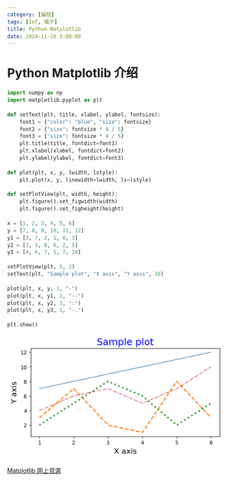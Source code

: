 ```yaml
---
category: [編程]
tags: [IoT, 電子]
title: Python Matplotlib
date: 2024-11-10 3:00:00
---
```


<style>
  table {
    width: 100%
    }
  td {
    vertical-align: center;
    text-align: center;
  }
  table.inputT{
    margin: 10px;
    width: auto;
    margin-left: auto;
    margin-right: auto;
    border: none;
  }
  input{
    text-align: center;
    padding: 0px 10px;
  }
  iframe{
    width: 100%;
    display: block;
    border-style:none;
  }
</style>

# Python Matplotlib 介绍

```py
import numpy as np
import matplotlib.pyplot as plt

def setText(plt, title, xlabel, ylabel, fontsize):
    font1 = {"color": "blue", "size": fontsize}
    font2 = {"size": fontsize * 4 / 5}
    font3 = {"size": fontsize * 4 / 5}
    plt.title(title, fontdict=font1)
    plt.xlabel(xlabel, fontdict=font2)
    plt.ylabel(ylabel, fontdict=font3)

def plot(plt, x, y, lwidth, lstyle):
    plt.plot(x, y, linewidth=lwidth, ls=lstyle)

def setPlotView(plt, width, height):
    plt.figure().set_figwidth(width)
    plt.figure().set_figheight(height)

x = [1, 2, 3, 4, 5, 6]
y = [7, 8, 9, 10, 11, 12]
y1 = [3, 7, 2, 1, 8, 3]
y2 = [2, 5, 8, 6, 2, 5]
y3 = [4, 6, 7, 5, 7, 10]

setPlotView(plt, 5, 3)
setText(plt, "Sample plot", "X axis", "Y axis", 18)

plot(plt, x, y, 1, "-")
plot(plt, x, y1, 2, "--")
plot(plt, x, y2, 3, ":")
plot(plt, x, y3, 1, "-.")

plt.show()
```
![Alt X](../assets/img/python/matplot-1.png)

[Matplotlib 网上资源](https://medium.com/@hi-sushanta/master-matplotlib-a-step-by-step-guide-for-beginners-to-experts-e76195edff1f)